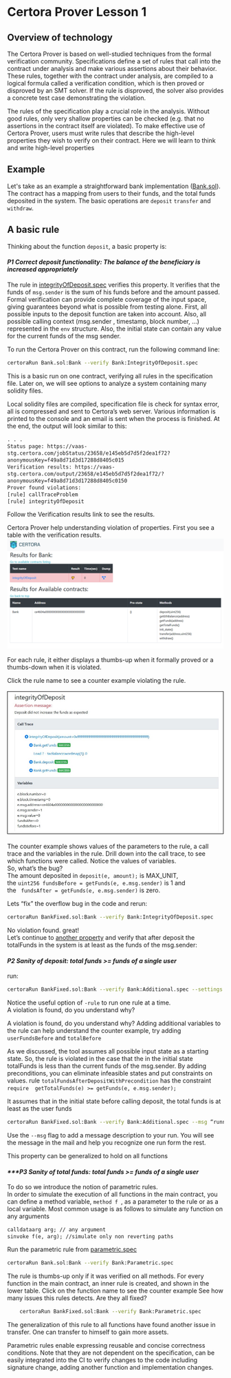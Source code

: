 # Certora Prover Lesson 1 


## Overview of technology
The Certora Prover is based on well-studied techniques from the formal verification community. 
Specifications define a set of rules that call into the contract under analysis and make various assertions about their behavior. 
These rules, together with the contract under analysis, are compiled to a logical formula called a verification condition, which is then proved or disproved by an SMT solver. 
If the rule is disproved, the solver also provides a concrete test case demonstrating the violation.

The rules of the specification play a crucial role in the analysis. Without good rules, only very shallow properties can be checked (e.g. that no assertions in the contract itself are violated). 
To make effective use of Certora Prover, users must write rules that describe the high-level properties they wish to verify on their contract. 
Here we will learn to think and write high-level properties


## Example

Let's take as an example a straightforward bank implementation ([Bank.sol](Bank.sol)).
The contract has a mapping from users to their funds, and the total funds deposited in the system. The basic operations are `deposit` `transfer` and `withdraw`.

## A basic rule

Thinking about the function `deposit`, a basic property is:  
  
  #### _***P1 Correct deposit functionality***: The balance of the beneficiary is increased appropriately_  

The rule in [integrityOfDeposit.spec](IntegrityOfDeposit.spec) verifies this property. 
It verifies that the funds of `msg.sender` is the sum of his funds before and the amount passed.  
Formal verification can provide complete coverage of the input space, giving guarantees beyond what is possible from testing alone.
First, all possible inputs to the deposit function are taken into account.
Also, all possible calling context (msg.sender , timestamp, block number, ...) represented in the `env` structure. 
Also, the initial state can contain any value for the current funds of the msg sender.

To run the Certora Prover on this contract, run the following command line:

```sh
certoraRun Bank.sol:Bank --verify Bank:IntegrityOfDeposit.spec
```

This is a basic run on one contract, verifying all rules in the specification file. 
Later on, we will see options to analyze a system containing many solidity files. 

Local solidity files are compiled, specification file is check for syntax error,  all is compressed and sent to Certora’s web server.
Various information is printed to the console and an email is sent when the process is finished.
At the end, the output will look similar to this:
```
. . . 
Status page: https://vaas-stg.certora.com/jobStatus/23658/e145eb5d7d5f2dea1f72?anonymousKey=f49a8d71d3d17288d8405c015
Verification results: https://vaas-stg.certora.com/output/23658/e145eb5d7d5f2dea1f72/?anonymousKey=f49a8d71d3d17288d8405c0150
Prover found violations:
[rule] callTraceProblem
[rule] integrityOfDeposit
```
Follow the Verification results link to see the results.

Certora Prover help understanding violation of properties. 
First you see a table with the verification results. ![results](images/results.jpg) 


For each rule, it either displays a thumbs-up when it formally proved or a thumbs-down when it is violated.

Click the rule name to see a counter example violating the rule.

![counter example](images/callTraceAndVariables.jpg) 

The counter example shows values of the parameters to the rule, a call trace and the variables in the rule.
Drill down into the call trace, to see which functions were called.
Notice the values of variables.  
So, what’s the bug?  
The amount deposited in `deposit(e, amount);` is MAX_UNIT,   
the `uint256 fundsBefore = getFunds(e, e.msg.sender)` is 1 and   
the ` fundsAfter = getFunds(e, e.msg.sender)` is zero.  


Lets “fix” the overflow bug in the code and rerun:
```sh 
certoraRun BankFixed.sol:Bank --verify Bank:IntegrityOfDeposit.spec
```


No violation found. great!   
Let’s continue to [another property](sanity.spec) and verify that after deposit the totalFunds in the system is at least as the funds of the msg.sender:  
  
 #### _***P2 Sanity of deposit***: total funds >= funds of a single user_
  


run:  
```sh
certoraRun BankFixed.sol:Bank --verify Bank:Additional.spec --settings -rule=totalFundsAfterDeposit
```

Notice the useful option of `-rule` to run one rule at a time.  
A violation is found, do you understand why?


A violation is found, do you understand why?
Adding additional variables to the rule can help understand the counter example, try adding `userFundsBefore` and `totalBefore`

As we discussed, the tool assumes all possible input state as a starting state. So, the rule is violated in the case that the in the initial state totalFunds is less than the current funds of the msg.sender. 
By adding preconditions, you can eliminate infeasible states and put constraints on values. 
rule `totalFundsAfterDepositWithPrecondition` has the constraint 
`require  getTotalFunds(e) >= getFunds(e, e.msg.sender);`

It assumes that in the initial state before calling deposit, the total funds is at least as the user funds

```sh
certoraRun BankFixed.sol:Bank --verify Bank:Additional.spec --msg “running with precondition”
```
Use the `--msg` flag to add a message description to your run. You will see the message in the mail and help you recognize one run form the rest.



This property can be generalized to hold on all functions

 #### _***P3 Sanity of total funds: total funds >= funds of a single user_

To do so we introduce the notion of parametric rules.  
In order to simulate the execution of all functions in the main contract, 
you can define a method variable, `method f `, as a parameter to the rule or as a local variable.
Most common usage is as follows to simulate any function on any arguments
```
calldataarg arg; // any argument
sinvoke f(e, arg); //simulate only non reverting paths
```
Run the parametric rule from [parametric.spec](parametric.spec)
```sh
certoraRun Bank.sol:Bank --verify Bank:Parametric.spec
```
The rule is thumbs-up only if it was verified on all methods. 
For every function in the main contract, an inner rule is created, and shown in the lower table.
Click on the function name to see the counter example
See how many issues this rules detects. Are they all fixed?
```sh
 	certoraRun BankFixed.sol:Bank --verify Bank:Parametric.spec
```

The generalization of this rule to all functions have found another issue in transfer. 
One can transfer to himself to gain more assets. 

Parametric rules enable expressing reusable and concise correctness conditions. 
Note that they are not dependent on the specification, can be easily integrated into the CI to verify changes to the code including signature change, adding another function and  implementation changes. 














